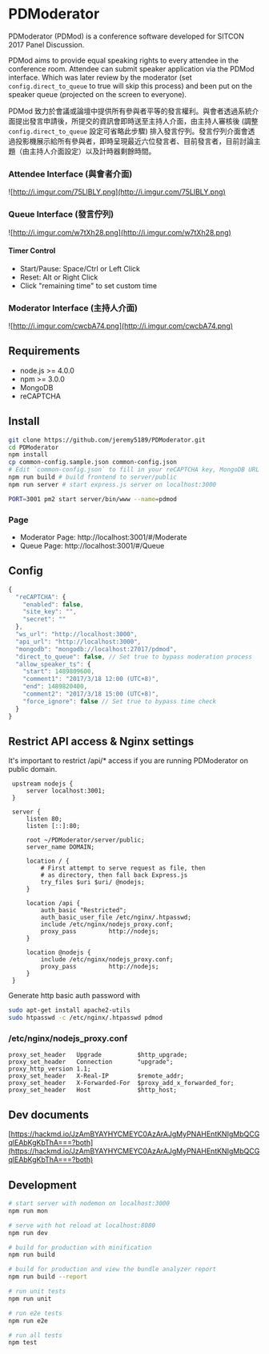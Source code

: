 # PDModerator

PDModerator (PDMod) is a conference software developed for SITCON 2017 Panel Discussion. 

PDMod aims to provide equal speaking rights to every attendee in the conference room. Attendee can submit speaker application via the PDMod interface. Which was later review by the moderator (set `config.direct_to_queue` to true will skip this process) and been put on the speaker queue (projected on the screen to everyone).

PDMod 致力於會議或論壇中提供所有參與者平等的發言權利。與會者透過系統介面提出發言申請後，所提交的資訊會即時送至主持人介面，由主持人審核後 (調整 `config.direct_to_queue` 設定可省略此步驟) 排入發言佇列。發言佇列介面會透過投影機展示給所有參與者，即時呈現最近六位發言者、目前發言者，目前討論主題（由主持人介面設定）以及計時器剩餘時間。

### Attendee Interface (與會者介面)

![http://i.imgur.com/75LlBLY.png](http://i.imgur.com/75LlBLY.png)

### Queue Interface (發言佇列)

![http://i.imgur.com/w7tXh28.png](http://i.imgur.com/w7tXh28.png)

#### Timer Control 

- Start/Pause: Space/Ctrl or Left Click
- Reset: Alt or Right Click
- Click "remaining time" to set custom time

### Moderator Interface (主持人介面)

![http://i.imgur.com/cwcbA74.png](http://i.imgur.com/cwcbA74.png)

## Requirements

- node.js >= 4.0.0
- npm >= 3.0.0
- MongoDB
- reCAPTCHA

## Install

```bash
git clone https://github.com/jeremy5189/PDModerator.git
cd PDModerator
npm install
cp common-config.sample.json common-config.json
# Edit `common-config.json` to fill in your reCAPTCHA key, MongoDB URL and site url.
npm run build # build frontend to server/public
npm run server # start express.js server on localhost:3000

PORT=3001 pm2 start server/bin/www --name=pdmod
```

### Page

- Moderator Page: http://localhost:3001/#/Moderate
- Queue Page: http://localhost:3001/#/Queue

## Config

```js
{
  "reCAPTCHA": {
    "enabled": false,
    "site_key": "",
    "secret": ""
  },
  "ws_url": "http://localhost:3000",
  "api_url": "http://localhost:3000",
  "mongodb": "mongodb://localhost:27017/pdmod",
  "direct_to_queue": false, // Set true to bypass moderation process
  "allow_speaker_ts": {
    "start": 1489809600,
    "comment1": "2017/3/18 12:00 (UTC+8)",
    "end": 1489820400,
    "comment2": "2017/3/18 15:00 (UTC+8)",
    "force_ignore": false // Set true to bypass time check
  }
}

```

## Restrict API access & Nginx settings

It's important to restrict /api/* access if you are running PDModerator on public domain.

```nginx
 upstream nodejs {
     server localhost:3001;
 }

 server {
     listen 80;
     listen [::]:80;

     root ~/PDModerator/server/public;
     server_name DOMAIN;

     location / {
         # First attempt to serve request as file, then
         # as directory, then fall back Express.js
         try_files $uri $uri/ @nodejs;
     }

     location /api {
         auth_basic "Restricted";
         auth_basic_user_file /etc/nginx/.htpasswd;
         include /etc/nginx/nodejs_proxy.conf;
         proxy_pass         http://nodejs;
     }

     location @nodejs {
         include /etc/nginx/nodejs_proxy.conf;
         proxy_pass         http://nodejs;
     }
 }
```

Generate http basic auth password with 

```bash
sudo apt-get install apache2-utils
sudo htpasswd -c /etc/nginx/.htpasswd pdmod
```

### /etc/nginx/nodejs_proxy.conf

```nginx
proxy_set_header   Upgrade          $http_upgrade;
proxy_set_header   Connection       "upgrade";
proxy_http_version 1.1;
proxy_set_header   X-Real-IP        $remote_addr;
proxy_set_header   X-Forwarded-For  $proxy_add_x_forwarded_for;
proxy_set_header   Host             $http_host;
```

## Dev documents

[https://hackmd.io/JzAmBYAYHYCMEYC0AzArAJgMyPNAHEntKNIgMbQCGqlEAbKgKbThA===?both](https://hackmd.io/JzAmBYAYHYCMEYC0AzArAJgMyPNAHEntKNIgMbQCGqlEAbKgKbThA===?both)

## Development

``` bash
# start server with nodemon on localhost:3000
npm run mon

# serve with hot reload at localhost:8080
npm run dev

# build for production with minification
npm run build

# build for production and view the bundle analyzer report
npm run build --report

# run unit tests
npm run unit

# run e2e tests
npm run e2e

# run all tests
npm test
```
